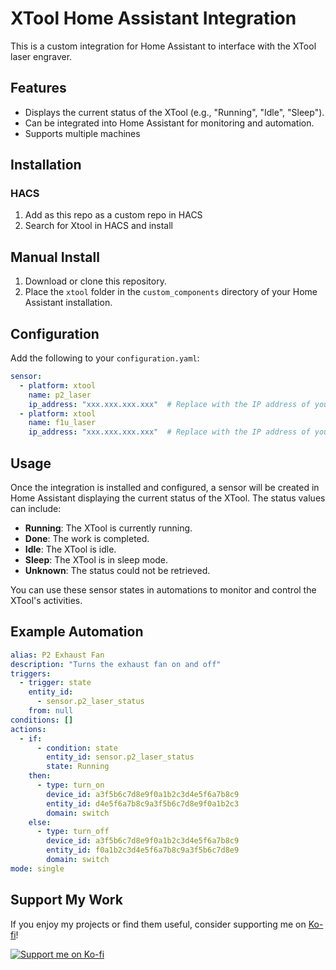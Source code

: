 # XTool Home Assistant Integration

This is a custom integration for Home Assistant to interface with the XTool laser engraver.

## Features
- Displays the current status of the XTool (e.g., "Running", "Idle", "Sleep").
- Can be integrated into Home Assistant for monitoring and automation.
- Supports multiple machines

## Installation

### HACS

1. Add as this repo as a custom repo in HACS
1. Search for Xtool in HACS and install

## Manual Install

1. Download or clone this repository.
2. Place the `xtool` folder in the `custom_components` directory of your Home Assistant installation.

## Configuration

Add the following to your `configuration.yaml`:

```yaml
sensor:
  - platform: xtool
    name: p2_laser
    ip_address: "xxx.xxx.xxx.xxx"  # Replace with the IP address of your XTool
  - platform: xtool
    name: f1u_laser
    ip_address: "xxx.xxx.xxx.xxx"  # Replace with the IP address of your XTool
```

## Usage

Once the integration is installed and configured, a sensor will be created in Home Assistant displaying the current status of the XTool. The status values can include:

- **Running**: The XTool is currently running.
- **Done**: The work is completed.
- **Idle**: The XTool is idle.
- **Sleep**: The XTool is in sleep mode.
- **Unknown**: The status could not be retrieved.

You can use these sensor states in automations to monitor and control the XTool's activities.

## Example Automation

``` yaml
alias: P2 Exhaust Fan
description: "Turns the exhaust fan on and off"
triggers:
  - trigger: state
    entity_id:
      - sensor.p2_laser_status
    from: null
conditions: []
actions:
  - if:
      - condition: state
        entity_id: sensor.p2_laser_status
        state: Running
    then:
      - type: turn_on
        device_id: a3f5b6c7d8e9f0a1b2c3d4e5f6a7b8c9
        entity_id: d4e5f6a7b8c9a3f5b6c7d8e9f0a1b2c3
        domain: switch
    else:
      - type: turn_off
        device_id: a3f5b6c7d8e9f0a1b2c3d4e5f6a7b8c9
        entity_id: f0a1b2c3d4e5f6a7b8c9a3f5b6c7d8e9
        domain: switch
mode: single
```
## Support My Work
If you enjoy my projects or find them useful, consider supporting me on [Ko-fi](https://ko-fi.com/bassxt)!

[![Support me on Ko-fi](https://ko-fi.com/img/githubbutton_sm.svg)](https://ko-fi.com/bassxt)

